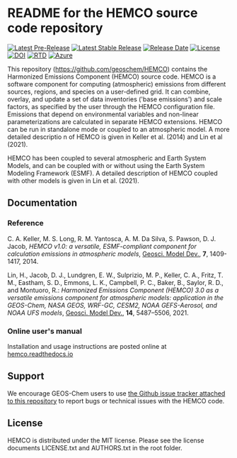 # README for the HEMCO source code repository

[![Latest Pre-Release](https://img.shields.io/github/v/release/geoschem/HEMCO?include_prereleases&label=Latest%20Pre-Release)](https://github.com/geoschem/HEMCO/releases) [![Latest Stable Release](https://img.shields.io/github/v/release/geoschem/HEMCO?label=Latest%20Stable%20Release)](https://github.com/geoschem/HEMCO/releases) [![Release Date](https://img.shields.io/github/release-date/geoschem/HEMCO)](https://github.com/geoschem/HEMCO/releases) [![License](https://img.shields.io/badge/License-MIT-blue.svg)](https://github.com/geoschem/HEMCO/blob/main/LICENSE.txt) [![DOI](https://zenodo.org/badge/DOI/10.5281/zenodo.4618253.svg)](https://doi.org/10.5281/zenodo.4618253) [![RTD](https://img.shields.io/readthedocs/hemco?label=ReadTheDocs)](https://hemco.readthedocs.io/en/latest/) [![Azure](https://dev.azure.com/geoschem/hemco/_apis/build/status/Quick%20Build?branchName=dev)](https://dev.azure.com/geoschem/hemco/_apis/build/status/Quick%20Build?branchName=dev)

This repository (https://github.com/geoschem/HEMCO) contains the Harmonized Emissions Component (HEMCO) source code. HEMCO is a software component for computing (atmospheric) emissions from different sources, regions, and species on a user-defined grid. It can combine, overlay, and update a set of data inventories ('base emissions') and scale factors, as specified by the user through the HEMCO configuration file. Emissions that depend on environmental variables and non-linear parameterizations are calculated in separate HEMCO extensions. HEMCO can be run in standalone mode or coupled to an atmospheric model. A more detailed descriptio n of HEMCO is given in Keller et al. (2014) and Lin et al (2021).

HEMCO has been coupled to several atmospheric and Earth System Models, and can be coupled with or without using the Earth System Modeling Framework (ESMF). A detailed description of HEMCO coupled with other models is given in Lin et al. (2021).

## Documentation

### Reference

C. A. Keller, M. S. Long, R. M. Yantosca, A. M. Da Silva, S. Pawson, D. J. Jacob, *HEMCO v1.0: a versatile, ESMF-compliant component for calculation emissions in atmospheric models*, <u>Geosci. Model Dev.</u>, **7**, 1409-1417, 2014.

Lin, H., Jacob, D. J., Lundgren, E. W., Sulprizio, M. P., Keller, C. A., Fritz, T. M., Eastham, S. D., Emmons, L. K., Campbell, P. C., Baker, B., Saylor, R. D., and Montuoro, R.: *Harmonized Emissions Component (HEMCO) 3.0 as a versatile emissions component for atmospheric models: application in the GEOS-Chem, NASA GEOS, WRF-GC, CESM2, NOAA GEFS-Aerosol, and NOAA UFS models*, <u>Geosci. Model Dev.</u>, **14**, 5487–5506, 2021.

### Online user's manual

Installation and usage instructions are posted online at [hemco.readthedocs.io](http://hemco.readthedocs.io)

## Support
We encourage GEOS-Chem users to use [the Github issue tracker attached to this repository](https://github.com/geoschem/HEMCO/issues/new/choose) to report bugs or technical issues with the HEMCO code.

## License

HEMCO is distributed under the MIT license. Please see the license documents LICENSE.txt and AUTHORS.txt in the root folder.